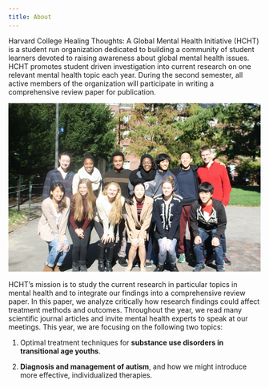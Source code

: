 ```yaml
---
title: About
---
```


Harvard College Healing Thoughts: A Global Mental Health Initiative (HCHT) is a student run organization dedicated to building a community of student learners devoted to raising awareness about global mental health issues. HCHT promotes student driven investigation into current research on one relevant mental health topic each year. During the second semester, all active members of the organization will participate in writing a comprehensive review paper for publication.

![](Screen%20Shot%202017-06-04%20at%205.55.25%20PM.png)

HCHT’s mission is to study the current research in particular topics in mental health and to integrate our findings into a comprehensive review paper. In this paper, we analyze critically how research findings could affect treatment methods and outcomes. Throughout the year, we read many scientific journal articles and invite mental health experts to speak at our meetings. This year, we are focusing on the following two topics:

1) Optimal treatment techniques for **substance use disorders in transitional age youths**.

2) **Diagnosis and management of autism**, and how we might introduce more effective, individualized therapies.